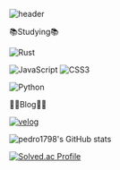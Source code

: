 ![header](https://capsule-render.vercel.app/api?type=venom&text=Hi,it's%20SangJun)

📚Studying📚

![Rust](https://mir-s3-cdn-cf.behance.net/project_modules/max_632/fe36cc42774743.57ee5f329fae6.gif)
<!--![Java](https://img.shields.io/badge/Java-007396.svg?&style=for-the-badge&logo=Java&logoColor=white)-->
![JavaScript](https://img.shields.io/badge/JavaScript-F7DF1E.svg?&style=for-the-badge&logo=JavaScript&logoColor=white)
![CSS3](https://img.shields.io/badge/CSS3-1572B6.svg?&style=for-the-badge&logo=CSS3&logoColor=white)
<!--![C++](https://img.shields.io/badge/C++-00599C.svg?&style=for-the-badge&logo=C++&logoColor=white)-->
![Python](https://img.shields.io/badge/Python-3776AB.svg?&style=for-the-badge&logo=Python&logoColor=white)

👨‍💻Blog👨‍💻

<a href="https://velog.io/@pedro1798">![velog](https://img.shields.io/badge/velog-20C997.svg?&style=for-the-badge&logo=velog&logoColor=white)</a>

![pedro1798's GitHub stats](https://github-readme-stats.vercel.app/api?username=pedro1798&show_icons=true&theme=dark) 

<!--![Top Langs](https://github-readme-stats.vercel.app/api/top-langs/?username=pedro1798&layout=compact&theme=dark)-->

[![Solved.ac Profile](http://mazassumnida.wtf/api/v2/generate_badge?boj=peter584aa)](https://solved.ac/peter584aa/)

